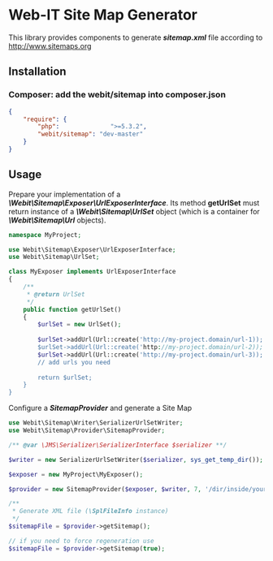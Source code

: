 # Web-IT Site Map Generator

This library provides components to generate ***sitemap.xml*** file according to http://www.sitemaps.org

## Installation

### Composer: add the **webit/sitemap** into **composer.json**

```json
{
    "require": {
        "php":              ">=5.3.2",
        "webit/sitemap": "dev-master"
    }
}
```

## Usage

Prepare your implementation of a ***\Webit\Sitemap\Exposer\UrlExposerInterface***.
Its method **getUrlSet** must return instance of a ***\Webit\Sitemap\UrlSet*** object (which is a container for ***\Webit\Sitemap\Url*** objects).

```php
namespace MyProject;

use Webit\Sitemap\Exposer\UrlExposerInterface;
use Webit\Sitemap\UrlSet;

class MyExposer implements UrlExposerInterface
{
    /**
     * @return UrlSet
     */
    public function getUrlSet()
    {
        $urlSet = new UrlSet();
        
        $urlSet->addUrl(Url::create('http://my-project.domain/url-1));
        $urlSet->addUrl(Url::create('http://my-project.domain/url-2));
        $urlSet->addUrl(Url::create('http://my-project.domain/url-3));
        // add urls you need
         
        return $urlSet;
    }
}
```

Configure a ***SitemapProvider*** and generate a Site Map

```php
use Webit\Sitemap\Writer\SerializerUrlSetWriter;
use Webit\Sitemap\Provider\SitemapProvider;

/** @var \JMS\Serializer\SerializerInterface $serializer **/

$writer = new SerializerUrlSetWriter($serializer, sys_get_temp_dir());

$exposer = new MyProject\MyExposer();

$provider = new SitemapProvider($exposer, $writer, 7, '/dir/inside/your/project/can/be/webroot');

/**
 * Generate XML file (\SplFileInfo instance)
 */
$sitemapFile = $provider->getSitemap();

// if you need to force regeneration use
$sitemapFile = $provider->getSitemap(true);

```
